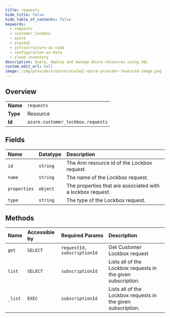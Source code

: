 ```yaml
---
title: requests
hide_title: false
hide_table_of_contents: false
keywords:
  - requests
  - customer_lockbox
  - azure    
  - stackql
  - infrastructure-as-code
  - configuration-as-data
  - cloud inventory
description: Query, deploy and manage Azure resources using SQL
custom_edit_url: null
image: /img/providers/azure/stackql-azure-provider-featured-image.png
---
```

  
    

## Overview
<table><tbody>
<tr><td><b>Name</b></td><td><code>requests</code></td></tr>
<tr><td><b>Type</b></td><td>Resource</td></tr>
<tr><td><b>Id</b></td><td><code>azure.customer_lockbox.requests</code></td></tr>
</tbody></table>

## Fields
| Name | Datatype | Description |
|:-----|:---------|:------------|
| `id` | `string` | The Arm resource id of the Lockbox request. |
| `name` | `string` | The name of the Lockbox request. |
| `properties` | `object` | The properties that are associated with a lockbox request. |
| `type` | `string` | The type of the Lockbox request. |
## Methods
| Name | Accessible by | Required Params | Description |
|:-----|:--------------|:----------------|:------------|
| `get` | `SELECT` | `requestId, subscriptionId` | Get Customer Lockbox request |
| `list` | `SELECT` | `subscriptionId` | Lists all of the Lockbox requests in the given subscription. |
| `_list` | `EXEC` | `subscriptionId` | Lists all of the Lockbox requests in the given subscription. |
